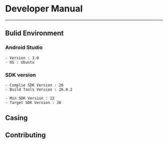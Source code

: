 # Developer Manual
-----

## Bulid Environment

### Android Studio
```
- Version : 3.0
- OS : Ubuntu
```

### SDK version
```
- Complie SDK Version : 26
- Build Tools Version : 26.0.2

- Min SDK Version : 22
- Target SDK Version : 26
```

## Casing

## Contributing

